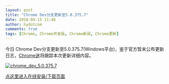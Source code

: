 ```yaml
---
layout: post
title: "Chrome Dev分支更新至5.0.375.7"
date: 2010-04-15 11:48
author: hydotcom
comments: true
tags: [Chrome, Chrome开发版, Chrome新闻, Chrome更新]
---
```

今日 Chrome Dev分支更新至5.0.375.7(Windows平台)，鉴于官方暂未公布更新日志，[Chrome迷](http://www.chromi.org)将跟踪本次更新详细内容。

<a href="http://img.chromi.org/2010/04/chrome_dev_5.0.375.7.png">![](http://img.chromi.org/2010/04/chrome_dev_5.0.375.7.png "chrome_dev_5.0.375.7")</a>

[点这里进入在线安装/下载页面](http://www.chromi.org/chromedownload)

